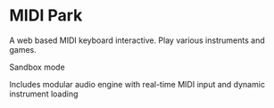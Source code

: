 # MIDI Park

A web based MIDI keyboard interactive. Play various instruments and games.

Sandbox mode


Includes modular audio engine with real-time MIDI input and dynamic instrument loading
